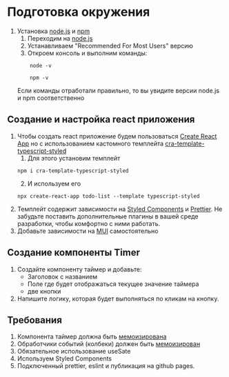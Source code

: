 # Подготовка окружения
1. Установка [node.js](https://nodejs.org/en) и [npm](https://www.npmjs.com/)
    1. Переходим на [node.js](https://nodejs.org/en)
    2. Устанавливаем "Recommended For Most Users" версию
    3. Откроем консоль и выполним команды:
    ```
        node -v
    ```
    ```
        npm -v
    ```
   Если команды отработали правильно, то вы увидите версии node.js и npm соответственно

## Создание и настройка react приложения

1. Чтобы создать react приложение будем пользоваться [Create React App](https://create-react-app.dev/) но с использованием кастомного темплейта [cra-template-typescript-styled](https://www.npmjs.com/package/cra-template-typescript-styled)
    1. Для этого установим темплейт
   ```
   npm i cra-template-typescript-styled
   ```
    2. И используем его
   ```
   npx create-react-app todo-list --template typescript-styled
   ```
2. Темплейт содержит зависимости на [Styled Components](https://styled-components.com/) и [Prettier](https://prettier.io/). Не забудьте поставить дополнительные плагины в вашей среде разработки, чтобы комфортно с ними работать.
3. Добавьте зависимости на [MUI](https://mui.com/) самостоятельно

## Создание компоненты Timer
1. Создайте компоненту таймер и добавьте: 
   - Заголовок с названием
   - Поле где будет отображаться текущее значение таймера
   - две кнопки
2. Напишите логику, которая будет выполняться по кликам на кнопку.

## Требования
1. Компонента таймер должна быть [мемоизирована](https://ru.reactjs.org/docs/react-api.html#reactmemo)
2. Обработчики событий (колбеки) должен быть [мемоизирован](https://ru.reactjs.org/docs/hooks-reference.html#usecallback)
3. Обязательное использование useSate
4. Используем Styled Components
5. Подключенный prettier, eslint и публикация на github pages.
